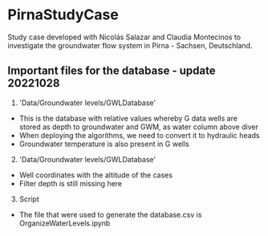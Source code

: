 # PirnaStudyCase
Study case developed with Nicolás Salazar and Claudia Montecinos to investigate the groundwater flow system in Pirna - Sachsen, Deutschland.

## Important files for the database - update 20221028

1. 'Data/Groundwater levels/GWLDatabase'
* This is the database with relative values whereby G data wells are stored as depth to groundwater and GWM, as water column above diver
* When deploying the algorithms, we need to convert it to hydraulic heads
* Groundwater temperature is also present in G wells
2. 'Data/Groundwater levels/GWLDatabase'
* Well coordinates with the altitude of the cases
* Filter depth is still missing here
3. Script
* The file that were used to generate the database.csv is OrganizeWaterLevels.ipynb